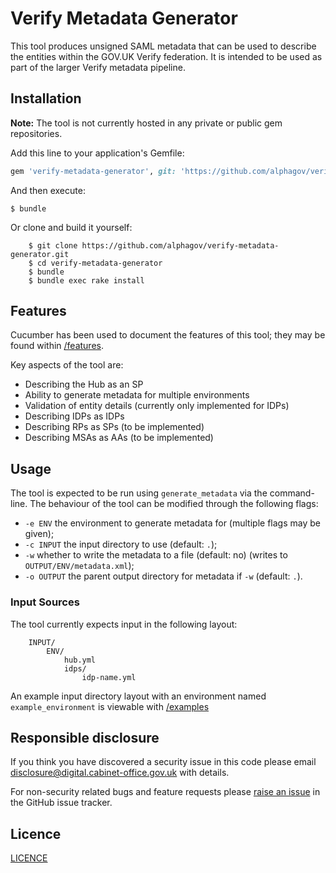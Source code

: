 # Verify Metadata Generator

This tool produces unsigned SAML metadata that can be used to describe the entities within the GOV.UK Verify federation. It is intended to be used as part of the larger Verify metadata pipeline.

## Installation

**Note:** The tool is not currently hosted in any private or public gem repositories.

Add this line to your application's Gemfile:

```ruby
gem 'verify-metadata-generator', git: 'https://github.com/alphagov/verify-metadata-generator.git'
```

And then execute:

    $ bundle

Or clone and build it yourself:

```
    $ git clone https://github.com/alphagov/verify-metadata-generator.git
    $ cd verify-metadata-generator
    $ bundle
    $ bundle exec rake install
```
## Features

Cucumber has been used to document the features of this tool; they may be found within [/features](features).

Key aspects of the tool are:
* Describing the Hub as an SP
* Ability to generate metadata for multiple environments
* Validation of entity details (currently only implemented for IDPs)
* Describing IDPs as IDPs
* Describing RPs as SPs (to be implemented)
* Describing MSAs as AAs (to be implemented)

## Usage

The tool is expected to be run using `generate_metadata` via the command-line. The behaviour of the tool can be modified through the following flags:
* `-e ENV` the environment to generate metadata for (multiple flags may be given);
* `-c INPUT` the input directory to use (default: `.`);
* `-w` whether to write the metadata to a file (default: no) (writes to `OUTPUT/ENV/metadata.xml`);
* `-o OUTPUT` the parent output directory for metadata if `-w` (default: `.`).

### Input Sources
The tool currently expects input in the following layout:

```
    INPUT/
        ENV/
            hub.yml
            idps/
                idp-name.yml
```

An example input directory layout with an environment named `example_environment` is viewable with [/examples](examples)

## Responsible disclosure

If you think you have discovered a security issue in this code please email [disclosure@digital.cabinet-office.gov.uk](mailto:disclosure@digital.cabinet-office.gov.uk) with details.

For non-security related bugs and feature requests please [raise an issue](https://github.com/alphagov/verify-metadata-generator/issues/new) in the GitHub issue tracker.

## Licence

[LICENCE](LICENCE)
